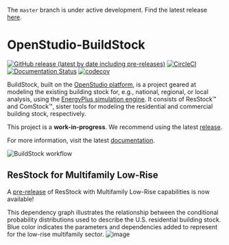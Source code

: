 The `master` branch is under active development. Find the latest release [here](https://github.com/NREL/OpenStudio-BuildStock/releases).

OpenStudio-BuildStock
===================

[![GitHub release (latest by date including pre-releases)](https://img.shields.io/github/v/release/NREL/OpenStudio-BuildStock?include_prereleases)](https://github.com/NREL/OpenStudio-BuildStock/releases)
[![CircleCI](https://circleci.com/gh/NREL/OpenStudio-BuildStock.svg?style=shield)](https://circleci.com/gh/NREL/OpenStudio-BuildStock)
[![Documentation Status](https://readthedocs.org/projects/resstock/badge/?version=latest)](https://resstock.readthedocs.io/en/latest/?badge=latest)
[![codecov](https://codecov.io/gh/NREL/OpenStudio-BuildStock/branch/master/graph/badge.svg)](https://codecov.io/gh/NREL/OpenStudio-BuildStock)

BuildStock, built on the [OpenStudio platform](http://openstudio.net), is a project geared at modeling the existing building stock for, e.g., national, regional, or local analysis, using the [EnergyPlus simulation engine](http://energyplus.net). It consists of ResStock™ and ComStock™, sister tools for modeling the residential and commercial building stock, respectively. 

This project is a <b>work-in-progress</b>. We recommend using the latest [release](https://github.com/NREL/OpenStudio-BuildStock/releases).

For more information, visit the latest [documentation](https://resstock.readthedocs.io/en/latest/?badge=latest).

![BuildStock workflow](https://user-images.githubusercontent.com/5861765/32569254-da2895c8-c47d-11e7-93cb-05fb4c8806d7.png)

## ResStock for Multifamily Low-Rise

A [pre-release](https://github.com/NREL/OpenStudio-BuildStock/releases/tag/v2.0.0) of ResStock with Multifamily Low-Rise capabilities is now available!

This dependency graph illustrates the relationship between the conditional probability distributions used to describe the U.S. residential building stock. Blue color indicates the parameters and dependencies added to represent for the low-rise multifamily sector.
![image](https://user-images.githubusercontent.com/1276021/40512741-fa539b58-5f60-11e8-8423-36efd677b81d.png)
